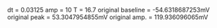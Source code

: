 dt = 0.03125
amp = 10
T = 16.7
original baseline = -54.6318687253mV
original peak = 53.3047954855mV
original amp. = 119.936096065mV
